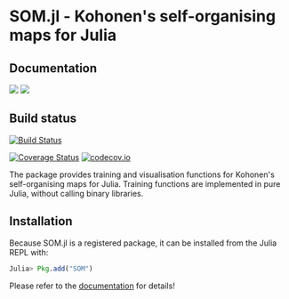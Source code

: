 # SOM.jl - Kohonen's self-organising maps for Julia


## Documentation

[![](https://img.shields.io/badge/docs-stable-blue.svg)](https://andreasdominik.github.io/SOM.jl/stable)
[![](https://img.shields.io/badge/docs-latest-blue.svg)](https://andreasdominik.github.io/SOM.jl/latest)

## Build status
<!--- [![Build Status](https://travis-ci.org/andreasdominik/SOM.jl.svg?branch=master)](https://travis-ci.org/andreasdominik/SOM.jl) -->
[![Build Status](https://travis-ci.org/LiScI-Lab/SOM.jl.svg?branch=master)](https://travis-ci.org/LiScI-Lab/SOM.jl)


[![Coverage Status](https://coveralls.io/repos/andreasdominik/SOM.jl/badge.svg?branch=master&service=github)](https://coveralls.io/github/andreasdominik/SOM.jl?branch=master)
[![codecov.io](http://codecov.io/github/andreasdominik/SOM.jl/coverage.svg?branch=master)](http://codecov.io/github/andreasdominik/SOM.jl?branch=master)

The package provides training and visualisation functions
for Kohonen's self-organising maps for Julia.
Training functions are implemented in pure Julia, without calling
binary libraries.    

## Installation

Because SOM.jl is a registered package, it can be installed from the Julia REPL with:

````Julia
Julia> Pkg.add("SOM")
````


Please refer to the [documentation](https://andreasdominik.github.io/SOM.jl/stable) for details!
